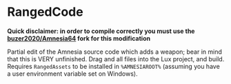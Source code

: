 # RangedCode
**Quick disclaimer: in order to compile correctly you must use the [buzer2020/Amnesia64](https://github.com/buzer2020/Amnesia64) fork for this modification**

Partial edit of the Amnesia source code which adds a weapon; bear in mind that this is VERY unfinished. Drag and all files into the Lux project, and build. Requires `RangedAssets` to be installed in `%AMNESIAROOT%` (assuming you have a user environment variable set on Windows).
